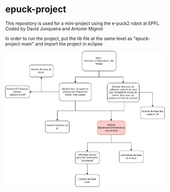# epuck-project
This repository is used for a mini-project using the e-puck2 robot at EPFL.
Coded by David Junqueira and Antonin Mignot

In order to run the project, put the lib file at the same level as "epuck-project-main" and import the project in eclipse 


![Screenshot](flowchart.png)
